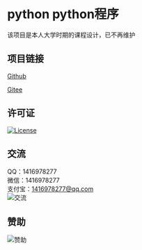 # python python程序

该项目是本人大学时期的课程设计，已不再维护

## 项目链接
[Github](https://github.com/ALI1416/python)

[Gitee](https://gitee.com/ALI1416/python)

## 许可证
[![License](https://img.shields.io/badge/license-BSD-brightgreen)](https://opensource.org/licenses/BSD-3-Clause)

## 交流
QQ：1416978277  
微信：1416978277  
支付宝：1416978277@qq.com  
![交流](https://cdn.jsdelivr.net/gh/ALI1416/ALI1416/image/contact.png)

## 赞助
![赞助](https://cdn.jsdelivr.net/gh/ALI1416/ALI1416/image/donate.png)
